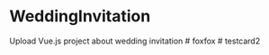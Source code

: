 # WeddingInvitation

Upload Vue.js project about wedding invitation
#   f o x f o x  
 #   t e s t c a r d 2  
 